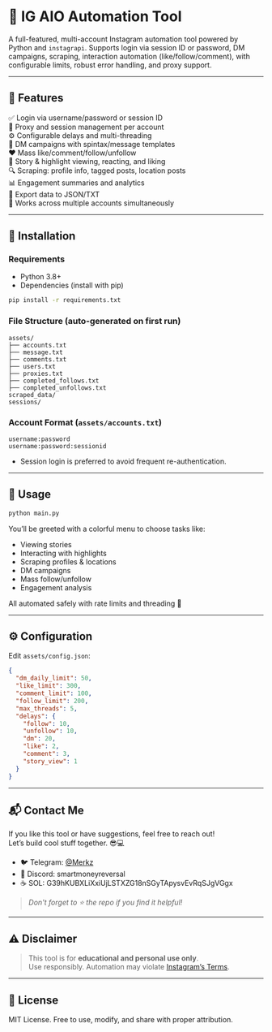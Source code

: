 # 🌟 IG AIO Automation Tool

A full-featured, multi-account Instagram automation tool powered by Python and `instagrapi`. Supports login via session ID or password, DM campaigns, scraping, interaction automation (like/follow/comment), with configurable limits, robust error handling, and proxy support.

---

## 🚀 Features

✅ Login via username/password or session ID  
🔀 Proxy and session management per account  
⚙️ Configurable delays and multi-threading  
📩 DM campaigns with spintax/message templates  
❤️ Mass like/comment/follow/unfollow  
📖 Story & highlight viewing, reacting, and liking  
🔍 Scraping: profile info, tagged posts, location posts  
📊 Engagement summaries and analytics  
📁 Export data to JSON/TXT  
📌 Works across multiple accounts simultaneously

---

## 🔧 Installation

### Requirements

- Python 3.8+
- Dependencies (install with pip)

```bash
pip install -r requirements.txt
```

### File Structure (auto-generated on first run)

```
assets/
├── accounts.txt
├── message.txt
├── comments.txt
├── users.txt
├── proxies.txt
├── completed_follows.txt
├── completed_unfollows.txt
scraped_data/
sessions/
```

### Account Format (`assets/accounts.txt`)

```
username:password
username:password:sessionid
```

- Session login is preferred to avoid frequent re-authentication.

---

## 🧪 Usage

```bash
python main.py
```

You’ll be greeted with a colorful menu to choose tasks like:
- Viewing stories
- Interacting with highlights
- Scraping profiles & locations
- DM campaigns
- Mass follow/unfollow
- Engagement analysis

All automated safely with rate limits and threading 💨

---

## ⚙️ Configuration

Edit `assets/config.json`:

```json
{
  "dm_daily_limit": 50,
  "like_limit": 300,
  "comment_limit": 100,
  "follow_limit": 200,
  "max_threads": 5,
  "delays": {
    "follow": 10,
    "unfollow": 10,
    "dm": 20,
    "like": 2,
    "comment": 3,
    "story_view": 1
  }
}
```

---

## 📬 Contact Me

If you like this tool or have suggestions, feel free to reach out!  
Let’s build cool stuff together. 😎💻

- 🐦 Telegram: [@Merkz](https://t.me/smartmoneyreversal)
- 💬 Discord: smartmoneyreversal
- ☕ SOL: G39hKUBXLiXxiUjLSTXZG18nSGyTApysvEvRqSJgVGgx

> *Don't forget to ⭐ the repo if you find it helpful!*

---

## ⚠️ Disclaimer

> This tool is for **educational and personal use only**.  
> Use responsibly. Automation may violate [Instagram’s Terms](https://help.instagram.com/581066165581870).

---

## 📄 License

MIT License. Free to use, modify, and share with proper attribution.

